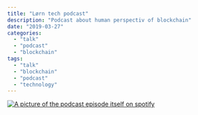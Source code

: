 ```yaml
---
title: "Lørn tech podcast"
description: "Podcast about human perspectiv of blockchain"
date: "2019-03-27"
categories:
  - "talk"
  - "podcast"
  - "blockchain"
tags:
  - "talk"
  - "blockchain"
  - "podcast"
  - "technology"
---
```

<a href="https://open.spotify.com/episode/2hjjimsPU9aIDgQXv9dJi9" target="_blank"><img src="/images/lorntechspotifypodcastpic.png" alt="A picture of the podcast episode itself on spotify"></a>


